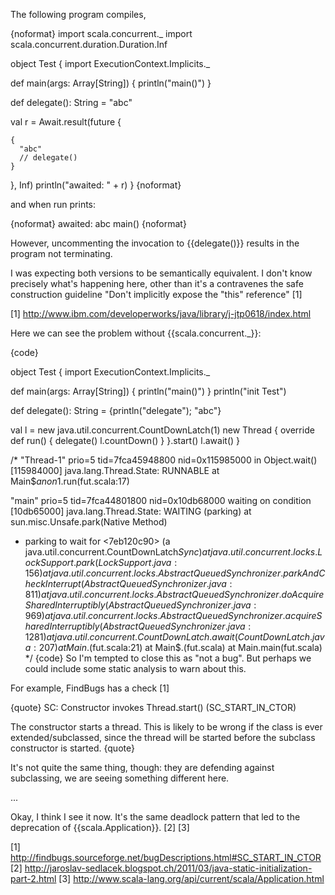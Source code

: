 The following program compiles, 

{noformat}
import scala.concurrent._
import scala.concurrent.duration.Duration.Inf

object Test {
  import ExecutionContext.Implicits._

  def main(args: Array[String]) {
    println("main()")
  }

  def delegate(): String = "abc"

  val r = Await.result(future {

    {
      "abc"
      // delegate()
    }

  }, Inf)
  println("awaited: " + r)
}
{noformat}


and when run prints:

{noformat}
awaited: abc
main()
{noformat}

However, uncommenting the invocation to {{delegate()}} results in the program not terminating.

I was expecting both versions to be semantically equivalent.
I don't know precisely what's happening here, other than it's a contravenes the safe construction guideline "Don't implicitly expose the "this" reference" [1]

[1] http://www.ibm.com/developerworks/java/library/j-jtp0618/index.html

Here we can see the problem without {{scala.concurrent._}}:

{code}



object Test {
  import ExecutionContext.Implicits._

  def main(args: Array[String]) {
    println("main()")
  }
  println("init Test")

  def delegate(): String = {println("delegate"); "abc"}

  val l = new java.util.concurrent.CountDownLatch(1)
  new Thread {
    override def run() {
      delegate()
      l.countDown()
    }
  }.start()
  l.await()
}

/*
"Thread-1" prio=5 tid=7fca45948800 nid=0x115985000 in Object.wait() [115984000]
   java.lang.Thread.State: RUNNABLE
  at Main$$anon$1.run(fut.scala:17)

"main" prio=5 tid=7fca44801800 nid=0x10db68000 waiting on condition [10db65000]
   java.lang.Thread.State: WAITING (parking)
  at sun.misc.Unsafe.park(Native Method)
  - parking to wait for  <7eb120c90> (a java.util.concurrent.CountDownLatch$Sync)
  at java.util.concurrent.locks.LockSupport.park(LockSupport.java:156)
  at java.util.concurrent.locks.AbstractQueuedSynchronizer.parkAndCheckInterrupt(AbstractQueuedSynchronizer.java:811)
  at java.util.concurrent.locks.AbstractQueuedSynchronizer.doAcquireSharedInterruptibly(AbstractQueuedSynchronizer.java:969)
  at java.util.concurrent.locks.AbstractQueuedSynchronizer.acquireSharedInterruptibly(AbstractQueuedSynchronizer.java:1281)
  at java.util.concurrent.CountDownLatch.await(CountDownLatch.java:207)
  at Main$.<init>(fut.scala:21)
  at Main$.<clinit>(fut.scala)
  at Main.main(fut.scala)
*/
{code}
So I'm tempted to close this as "not a bug". But perhaps we could include some static analysis to warn about this.

For example, FindBugs has a check [1]

{quote}
SC: Constructor invokes Thread.start() (SC_START_IN_CTOR)

The constructor starts a thread. This is likely to be wrong if the class is ever extended/subclassed, since the thread will be started before the subclass constructor is started.
{quote}

It's not quite the same thing, though: they are defending against subclassing, we are seeing something different here.

...

Okay, I think I see it now. It's the same deadlock pattern that led to the deprecation of {{scala.Application}}. [2] [3]

[1] http://findbugs.sourceforge.net/bugDescriptions.html#SC_START_IN_CTOR
[2] http://jaroslav-sedlacek.blogspot.ch/2011/03/java-static-initialization-part-2.html
[3] http://www.scala-lang.org/api/current/scala/Application.html
